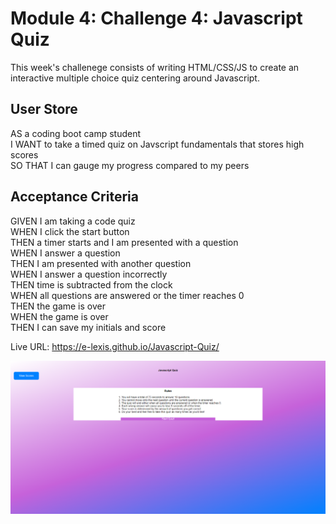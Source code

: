 # Module 4: Challenge 4: Javascript Quiz

This week's challenege consists of writing HTML/CSS/JS to create an interactive multiple choice quiz centering around Javascript.

## User Store

AS a coding boot camp student  
I WANT to take a timed quiz on Javscript fundamentals that stores high scores  
SO THAT I can gauge my progress compared to my peers

## Acceptance Criteria

GIVEN I am taking a code quiz  
WHEN I click the start button  
THEN a timer starts and I am presented with a question  
WHEN I answer a question  
THEN I am presented with another question  
WHEN I answer a question incorrectly  
THEN time is subtracted from the clock  
WHEN all questions are answered or the timer reaches 0  
THEN the game is over  
WHEN the game is over  
THEN I can save my initials and score

Live URL: https://e-lexis.github.io/Javascript-Quiz/

![Site capture](./sitecapture.png)